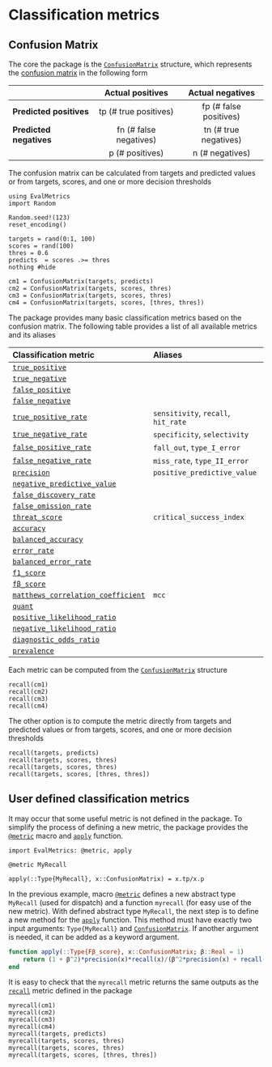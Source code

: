 # Classification metrics

## Confusion Matrix

The core the package is the [`ConfusionMatrix`](@ref) structure, which represents the [confusion matrix](https://en.wikipedia.org/wiki/Confusion_matrix) in the following form

| `` ``                   |    Actual positives    |    Actual negatives    |
|:--                      |:-:                     |:-:                     |
| **Predicted positives** | tp (# true positives)  | fp (# false positives) |
| **Predicted negatives** | fn (# false negatives) | tn (# true negatives)  |
|                         | p (# positives)        | n (# negatives)        |

The confusion matrix can be calculated from targets and predicted values or from targets, scores, and one or more decision thresholds

```@setup metrics
using EvalMetrics
import Random

Random.seed!(123)
reset_encoding()
```

```@example metrics
targets = rand(0:1, 100)
scores = rand(100)
thres = 0.6
predicts  = scores .>= thres
nothing #hide
```

```@repl metrics
cm1 = ConfusionMatrix(targets, predicts)
cm2 = ConfusionMatrix(targets, scores, thres)
cm3 = ConfusionMatrix(targets, scores, thres)
cm4 = ConfusionMatrix(targets, scores, [thres, thres])
```

The package provides many basic classification metrics based on the confusion matrix.  The following table provides a list of all available metrics and its aliases

| Classification metric                      | Aliases                              |
| :--                                        | :--                                  |
| [`true_positive`](@ref)                    |                                      |
| [`true_negative`](@ref)                    |                                      |
| [`false_positive`](@ref)                   |                                      |
| [`false_negative`](@ref)                   |                                      |
| [`true_positive_rate`](@ref)               | `sensitivity`,  `recall`, `hit_rate` |
| [`true_negative_rate`](@ref)               | `specificity`,  `selectivity`        |
| [`false_positive_rate`](@ref)              | `fall_out`, `type_I_error`           |
| [`false_negative_rate`](@ref)              | `miss_rate`, `type_II_error`         |
| [`precision`](@ref)                        | `positive_predictive_value`          |
| [`negative_predictive_value`](@ref)        |                                      |
| [`false_discovery_rate`](@ref)             |                                      |
| [`false_omission_rate`](@ref)              |                                      |
| [`threat_score`](@ref)                     | `critical_success_index`             |
| [`accuracy`](@ref)                         |                                      |
| [`balanced_accuracy`](@ref)                |                                      |
| [`error_rate`](@ref)                       |                                      |
| [`balanced_error_rate`](@ref)              |                                      |
| [`f1_score`](@ref)                         |                                      |
| [`fβ_score`](@ref)                         |                                      |
| [`matthews_correlation_coefficient`](@ref) | `mcc`                                |
| [`quant`](@ref)                            |                                      |
| [`positive_likelihood_ratio`](@ref)        |                                      |
| [`negative_likelihood_ratio`](@ref)        |                                      |
| [`diagnostic_odds_ratio`](@ref)            |                                      |
| [`prevalence`](@ref)                       |                                      |

Each metric can be computed from the [`ConfusionMatrix`](@ref) structure

```@repl metrics
recall(cm1)
recall(cm2)
recall(cm3)
recall(cm4)
```

The other option is to compute the metric directly from targets and predicted values or from targets, scores, and one or more decision thresholds

```@repl metrics
recall(targets, predicts)
recall(targets, scores, thres)
recall(targets, scores, thres)
recall(targets, scores, [thres, thres])
```

## User defined classification metrics
It may occur that some useful metric is not defined in the package. To simplify the process of defining a new metric, the package provides the [`@metric`](@ref) macro and [`apply`](@ref) function.

```@example metrics
import EvalMetrics: @metric, apply

@metric MyRecall

apply(::Type{MyRecall}, x::ConfusionMatrix) = x.tp/x.p
```

In the previous example, macro [`@metric`](@ref) defines a new abstract type `MyRecall` (used for dispatch) and a function `myrecall` (for easy use of the new metric).  With defined abstract type `MyRecall`, the next step is to define a new method for the [`apply`](@ref) function. This method must have exactly two input arguments: `Type{MyRecall}` and [`ConfusionMatrix`](@ref).  If another argument is needed, it can be added as a keyword argument.

```julia
function apply(::Type{Fβ_score}, x::ConfusionMatrix; β::Real = 1)
    return (1 + β^2)*precision(x)*recall(x)/(β^2*precision(x) + recall(x))
end
```

It is easy to check that the `myrecall` metric returns the same outputs as the [`recall`](@ref) metric defined in the package

```@repl metrics
myrecall(cm1)
myrecall(cm2)
myrecall(cm3)
myrecall(cm4)
myrecall(targets, predicts)
myrecall(targets, scores, thres)
myrecall(targets, scores, thres)
myrecall(targets, scores, [thres, thres])
```
